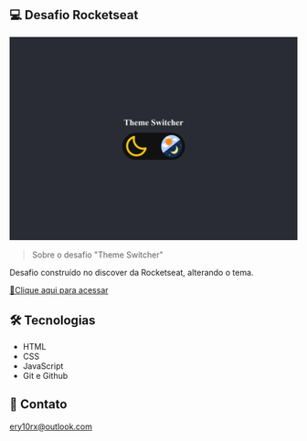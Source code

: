 ## 💻 Desafio Rocketseat

![preview](./github/preview.png)

> Sobre o desafio "Theme Switcher"

Desafio construído no discover da Rocketseat, alterando o tema.

[🔗Clique aqui para acessar](https://ery10.github.io/Theme-Switcher/)

##  🛠 Tecnologias

- HTML
- CSS
- JavaScript
- Git e Github

## 💙 Contato

ery10rx@outlook.com